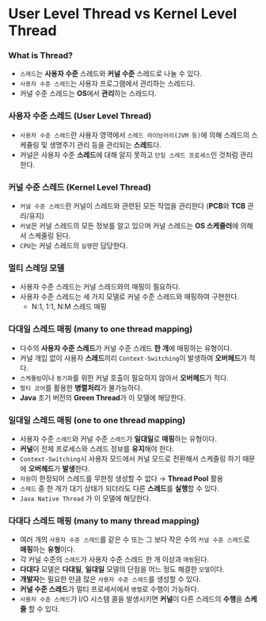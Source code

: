 # User Level Thread vs Kernel Level Thread

### What is Thread?

- `스레드`는 **사용자 수준** 스레드와 **커널 수준** 스레드로 나눌 수 있다.
- `사용자 수준 스레드`는 사용자 프로그램에서 관리하는 스레드다.
- 커널 수준 스레드는 **OS**에서 **관리**하는 스레드다.

### 사용자 수준 스레드 (User Level Thread)

- `사용자 수준 스레드`란 사용자 영역에서 `스레드 라이브러리(JVM 등)`에 의해 스레드의 스케쥴링 및 생명주기 관리 등을 관리되는 **스레드**다.
- 커널은 사용자 수준 **스레드**에 대해 알지 못하고 `단일 스레드 프로세스`인 것처럼 관리한다.

### 커널 수준 스레드 (Kernel Level Thread)

- `커널 수준 스레드`란 커널이 스레드와 관련된 모든 작업을 관리한다 (**PCB**와 **TCB** 관리/유지)
- `커널`은 커널 스레드의 모든 정보를 알고 있으며 커널 스레드는 **OS 스케줄러**에 의해서 스케줄링 된다.
- `CPU`는 커널 스레드의 `실행`만 담당한다.

### 멀티 스레딩 모델

- 사용자 수준 스레드는 커널 스레드와의 매핑이 필요하다.
- 사용자 수준 스레드는 세 가지 모델로 커널 수준 스레드와 매핑하여 구현한다.
    - N:1, 1:1, N:M 스레드 매핑

### 다대일 스레드 매핑 (many to one thread mapping)

- 다수의 **사용자 수준 스레드**가 커널 수준 스레드 **한 개**에 매핑하는 유형이다.
- 커널 개입 없이 사용자 **스레드**끼리 `Context-Switching`이 발생하여 **오버헤드**가 적다.
- `스케쥴링`이나 `동기화`를 위한 커널 호출이 필요하지 않아서 **오버헤드**가 적다.
- `멀티 코어`를 활용한 **병렬처리**가 불가능하다.
- **Java** 초기 버전의 **Green Thread**가 이 모델에 해당한다.

### 일대일 스레드 매핑 (one to one thread mapping)

- 사용자 수준 `스레드`와 커널 수준 `스레드`가 **일대일**로 **매핑**하는 유형이다.
- **커널**이 전체 프로세스와 스레드 정보를 **유지**해야 한다.
- `Context-Switching`시 사용자 모드에서 커널 모드로 전환해서 스케줄링 하기 때문에 **오버헤드**가 **발생**한다.
- `자원`이 한정되어 스레드를 무한정 생성할 수 없다 → **Thread Pool** 활용
- `스레드` 중 한 개가 대기 상태가 되더라도 다른 **스레드**를 **실행**할 수 있다.
- `Java Native Thread` 가 이 모델에 해당한다.

### 다대다 스레드 매핑 (many to many thread mapping)

- 여러 개의 `사용자 수준 스레드`를 같은 수 또는 그 보다 작은 수의 `커널 수준 스레드`로 **매핑**하는 **유형**이다.
- 각 커널 수준의 `스레드`가 사용자 수준 스레드 한 개 이상과 `매핑`된다.
- **다대다** 모델은 **다대일**, **일대일** 모델의 단점을 어느 정도 해결한 `모델`이다.
- **개발자**는 필요한 만큼 많은 `사용자 수준 스레드`를 생성할 수 있다.
- **커널 수준 스레드**가 멀티 프로세서에서 `병렬`로 수행이 가능하다.
- `사용자 수준 스레드`가 I/O 시스템 콜을 발생시키면 **커널**이 다른 스레드의 **수행**을 **스케줄** 할 수 있다.
